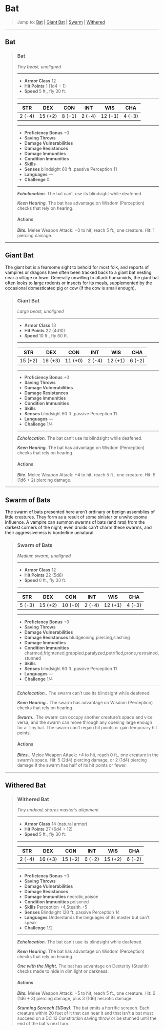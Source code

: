 # Bat


> Jump to: [Bat](#bat-1) | [Giant Bat](#giant-bat) | [Swarm](#swarm-of-bats) | [Withered](#withered-bat)

---

## Bat

>### Bat
>*Tiny beast, unaligned*
>___
>- **Armor Class** 12
>- **Hit Points** 1 (1d4 − 1)
>- **Speed** 5 ft., fly 30 ft.
>___
>|**STR**|**DEX**|**CON**|**INT**|**WIS**|**CHA**|
>|:---:|:---:|:---:|:---:|:---:|:---:|
>|2 (-4)|15 (+2)|8 (-1)|2 (-4)|12 (+1)|4 (-3)|
>
>___
>- **Proficiency Bonus** +0
>- **Saving Throws** 
>- **Damage Vulnerabilities** 
>- **Damage Resistances** 
>- **Damage Immunities** 
>- **Condition Immunities** 
>- **Skills** 
>- **Senses** blindsight 60 ft.,passive Perception 11
>- **Languages** —
>- **Challenge** 0
>___
>***Echolocation.*** The bat can’t use its blindsight while deafened.
>
>***Keen Hearing.*** The bat has advantage on Wisdom (Perception) checks that rely on hearing.
>
>#### Actions
>***Bite.*** Melee Weapon Attack: +0 to hit, reach 5 ft., one creature. Hit: 1 piercing damage.
>

---

## Giant Bat
The giant bat is a fearsome sight to behold for most folk, and reports of vampires or dragons have often been tracked back to a giant bat nesting near a village or town. Generally unwilling to attack humanoids, the giant bat often looks to large rodents or insects for its meals, supplemented by the occasional domesticated pig or cow (if the cow is small enough).

>### Giant Bat
>*Large beast, unaligned*
>___
>- **Armor Class** 13
>- **Hit Points** 22 (4d10)
>- **Speed** 10 ft., fly 60 ft.
>___
>|**STR**|**DEX**|**CON**|**INT**|**WIS**|**CHA**|
>|:---:|:---:|:---:|:---:|:---:|:---:|
>|15 (+2)|16 (+3)|11 (+0)|2 (-4)|12 (+1)|6 (-2)|
>
>___
>- **Proficiency Bonus** +0
>- **Saving Throws** 
>- **Damage Vulnerabilities** 
>- **Damage Resistances** 
>- **Damage Immunities** 
>- **Condition Immunities** 
>- **Skills** 
>- **Senses** blindsight 60 ft.,passive Perception 11
>- **Languages** —
>- **Challenge** 1/4
>___
>***Echolocation.*** The bat can’t use its blindsight while deafened.
>
>***Keen Hearing.*** The bat has advantage on Wisdom (Perception) checks that rely on hearing.
>
>#### Actions
>***Bite.*** Melee Weapon Attack: +4 to hit, reach 5 ft., one creature. Hit: 5 (1d6 + 2) piercing damage.
>

---

## Swarm of Bats
The swarm of bats presented here aren’t ordinary or benign assemblies of little creatures. They form as a result of some sinister or unwholesome influence. A vampire can summon swarms of bats (and rats) from the darkest corners of the night; even druids can’t charm these swarms, and their aggressiveness is borderline unnatural.

>### Swarm of Bats
>*Medium swarm, unaligned*
>___
>- **Armor Class** 12
>- **Hit Points** 22 (5d8)
>- **Speed** 0 ft., fly 30 ft.
>___
>|**STR**|**DEX**|**CON**|**INT**|**WIS**|**CHA**|
>|:---:|:---:|:---:|:---:|:---:|:---:|
>|5 (-3)|15 (+2)|10 (+0)|2 (-4)|12 (+1)|4 (-3)|
>
>___
>- **Proficiency Bonus** +0
>- **Saving Throws** 
>- **Damage Vulnerabilities** 
>- **Damage Resistances** bludgeoning,piercing,slashing
>- **Damage Immunities** 
>- **Condition Immunities** charmed,frightened,grappled,paralyzed,petrified,prone,restrained,stunned
>- **Skills** 
>- **Senses** blindsight 60 ft.,passive Perception 11
>- **Languages** —
>- **Challenge** 1/4
>___
>***Echolocation.***. The swarm can’t use its blindsight while deafened.
>
>***Keen Hearing.***. The swarm has advantage on Wisdom (Perception) checks that rely on hearing.
>
>***Swarm.***. The swarm can occupy another creature’s space and vice versa, and the swarm can move through any opening large enough for a Tiny bat. The swarm can’t regain hit points or gain temporary hit points.
>
>#### Actions
>***Bites.***. Melee Weapon Attack: +4 to hit, reach 0 ft., one creature in the swarm’s space. Hit: 5 (2d4) piercing damage, or 2 (1d4) piercing damage if the swarm has half of its hit points or fewer.
>

---

## Withered Bat

>### Withered Bat
>*Tiny undead, shares master's alignment*
>___
>- **Armor Class** 14 (natural armor)
>- **Hit Points** 27 (6d4 + 12)
>- **Speed** 5 ft., fly 30 ft.
>___
>|**STR**|**DEX**|**CON**|**INT**|**WIS**|**CHA**|
>|:---:|:---:|:---:|:---:|:---:|:---:|
>|2 (-4)|16 (+3)|15 (+2)|6 (-2)|15 (+2)|6 (-2)|
>
>___
>- **Proficiency Bonus** +0
>- **Saving Throws** 
>- **Damage Vulnerabilities** 
>- **Damage Resistances** 
>- **Damage Immunities** necrotic,poison
>- **Condition Immunities** poisoned
>- **Skills** Perception +4,Stealth +5
>- **Senses** Blindsight 120 ft.,passive Perception 14
>- **Languages** Understands the languages of its master but can't speak
>- **Challenge** 1/2
>___
>***Echolocation.*** The bat can't use its blindsight while deafened.
>
>***Keen Hearing.*** The bat has advantage on Wisdom (Perception) checks that rely on hearing.
>
>***One with the Night.*** The bat has advantage on Dexterity (Stealth) checks made to hide in dim light or darkness.
>
>#### Actions
>***Bite.*** Melee Weapon Attack: +5 to hit, reach 5 ft., one creature. Hit: 6 (1d6 + 3) piercing damage, plus 3 (1d6) necrotic damage.
>
>***Stunning Screech (1/Day).*** The bat emits a horrific screech. Each creature within 20 feet of it that can hear it and that isn't a bat must succeed on a DC 13 Constitution saving throw or be stunned until the end of the bat's next turn.
>
